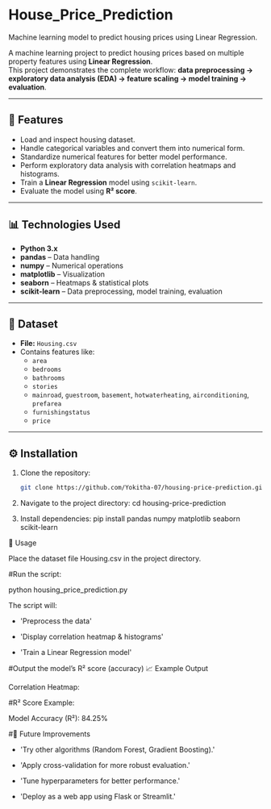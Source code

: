 # House_Price_Prediction
Machine learning model to predict housing prices using Linear Regression.


A machine learning project to predict housing prices based on multiple property features using **Linear Regression**.  
This project demonstrates the complete workflow: **data preprocessing → exploratory data analysis (EDA) → feature scaling → model training → evaluation**.

---

## 📌 Features
- Load and inspect housing dataset.
- Handle categorical variables and convert them into numerical form.
- Standardize numerical features for better model performance.
- Perform exploratory data analysis with correlation heatmaps and histograms.
- Train a **Linear Regression** model using `scikit-learn`.
- Evaluate the model using **R² score**.

---

## 📊 Technologies Used
- **Python 3.x**
- **pandas** – Data handling
- **numpy** – Numerical operations
- **matplotlib** – Visualization
- **seaborn** – Heatmaps & statistical plots
- **scikit-learn** – Data preprocessing, model training, evaluation

---

## 📂 Dataset
- **File:** `Housing.csv`  
- Contains features like:
  - `area`
  - `bedrooms`
  - `bathrooms`
  - `stories`
  - `mainroad`, `guestroom`, `basement`, `hotwaterheating`, `airconditioning`, `prefarea`
  - `furnishingstatus`
  - `price`

---

## ⚙️ Installation
1. Clone the repository:
   ```bash
   git clone https://github.com/Yokitha-07/housing-price-prediction.git

2. Navigate to the project directory:
cd housing-price-prediction

3. Install dependencies:
pip install pandas numpy matplotlib seaborn scikit-learn

🚀 Usage

Place the dataset file Housing.csv in the project directory.

#Run the script:

python housing_price_prediction.py


The script will:

- 'Preprocess the data'

- 'Display correlation heatmap & histograms'

- 'Train a Linear Regression model'

#Output the model’s R² score (accuracy)
📈 Example Output

Correlation Heatmap:


#R² Score Example:

Model Accuracy (R²): 84.25%

#🔮 Future Improvements

- 'Try other algorithms (Random Forest, Gradient Boosting).'

- 'Apply cross-validation for more robust evaluation.'

- 'Tune hyperparameters for better performance.'

- 'Deploy as a web app using Flask or Streamlit.'
